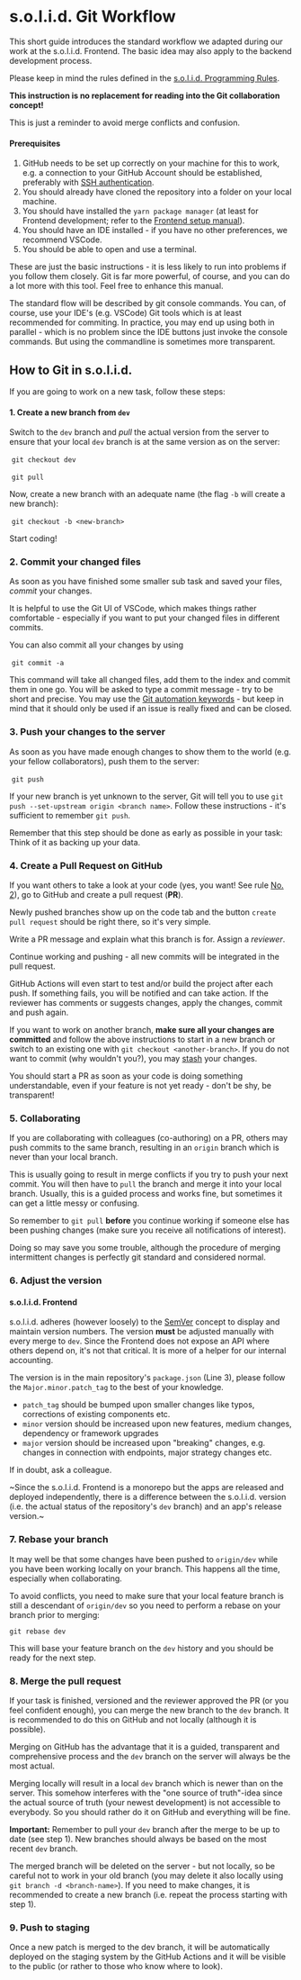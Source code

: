 # s.o.l.i.d. Git Workflow

This short guide introduces the standard workflow we adapted during our work at the s.o.l.i.d. Frontend. The basic idea may also apply to the backend development process.

Please keep in mind the rules defined in the [s.o.l.i.d. Programming Rules](solid-coding-rules.md).

**This instruction is no replacement for reading into the Git collaboration concept!** 

This is just a reminder to avoid merge conflicts and confusion.

#### Prerequisites

1. GitHub needs to be set up correctly on your machine for this to work, e.g. a connection to your GitHub Account should be established, preferably with [SSH authentication](https://docs.github.com/en/authentication/connecting-to-github-with-ssh).
2. You should already have cloned the repository into a folder on your local machine. 
3. You should have installed the `yarn package manager` (at least for Frontend development; refer to the [Frontend setup manual](solid-frontend_de.md)).
4. You should have an IDE installed - if you have no other preferences, we recommend VSCode.
5. You should be able to open and use a terminal.

These are just the basic instructions - it is less likely to run into problems if you follow them closely. Git is far more powerful, of course, and you can do a lot more with this tool. Feel free to enhance this manual.

The standard flow will be described by git console commands. You can, of course, use your IDE's (e.g. VSCode) Git tools which is at least recommended for commiting. In practice, you may end up using both in parallel - which is no problem since the IDE buttons just invoke the console commands. But using the commandline is sometimes more transparent.

## How to Git in s.o.l.i.d.

If you are going to work on a new task, follow these steps:

#### 1. Create a new branch from `dev`

Switch to the `dev` branch and _pull_ the actual version from the server to ensure that your local `dev` branch is at the same version as on the server:

​	```git checkout dev```

​	```git pull```

Now, create a new branch with an adequate name (the flag `-b` will create a new branch):

​	```git checkout -b <new-branch>```

Start coding! 

### 2. Commit your changed files

As soon as you have finished some smaller sub task and saved your files, _commit_ your changes.

It is helpful to use the Git UI of VSCode, which makes things rather comfortable - especially if you want to put your changed files in different commits.

You can also commit all your changes by using

​	```git commit -a ```

This command will take all changed files, add them to the index and commit them in one go. You will be asked to type a commit message - try to be short and precise. You may use  the [Git automation keywords](https://docs.github.com/en/issues/tracking-your-work-with-issues/linking-a-pull-request-to-an-issue#linking-a-pull-request-to-an-issue-using-a-keyword) - but keep in mind that it should only be used if an issue is really fixed and can be closed.

### 3. Push your changes to the server

As soon as you have made enough changes to show them to the world (e.g. your fellow collaborators), push them to the server:

​	`git push`

If your new branch is yet unknown to the server, Git will tell you to use `git push --set-upstream origin <branch name>`. Follow these instructions - it's sufficient to remember `git push`.

Remember that this step should be done as early as possible in your task: Think of it as backing up your data.

### 4. Create a Pull Request on GitHub

If you want others to take a look at your code (yes, you want! See rule [No. 2](solid-coding-rules.md)), go to GitHub and create a pull request (**PR**). 

Newly pushed branches show up on the code tab and the button `create pull request` should be right there, so it's very simple.

Write a PR message and explain what this branch is for. Assign a _reviewer_.

Continue working and pushing - all new commits will be integrated in the pull request. 

GitHub Actions will even start to test and/or build the project after each push. If something fails, you will be notified and can take action. If the reviewer has comments or suggests changes, apply the changes, commit and push again.

If you want to work on another branch, **make sure all your changes are committed** and follow the above instructions to start in a new branch or switch to an existing one with `git checkout <another-branch>`. If you do not want to commit (why wouldn't you?), you may [stash](https://www.git-scm.com/docs/git-stash) your changes.

You should start a PR as soon as your code is doing something understandable, even if your feature is not yet ready - don't be shy, be transparent!

### 5. Collaborating

If you are collaborating with colleagues (co-authoring) on a PR, others may push commits to the same branch, resulting in an `origin` branch which is never than your local branch. 

This is usually going to result in merge conflicts if you try to push your next commit. You will then have to `pull` the branch and merge it into your local branch. Usually, this is a guided process and works fine, but sometimes it can get a little messy or confusing. 

So remember to `git pull` **before** you continue working if someone else has been pushing changes (make sure you receive all notifications of interest).

Doing so may save you some trouble, although the procedure of merging intermittent changes is perfectly git standard and considered normal.

### 6. Adjust the version

#### s.o.l.i.d. Frontend

s.o.l.i.d. adheres (however loosely) to the [SemVer](https://semver.org/) concept to display and maintain version numbers. The version **must** be adjusted manually with every merge to `dev`. Since the Frontend does not expose an API where others depend on, it's not that critical. It is more of a helper for our internal accounting.

The version is in the main repository's `package.json` (Line 3), please follow the `Major.minor.patch_tag` to the best of your knowledge.
- `patch_tag` should be bumped upon smaller changes like typos, corrections of existing components etc.
- `minor` version should be increased upon new features, medium changes, dependency or framework upgrades
- `major` version should be increased upon "breaking" changes, e.g. changes in connection with endpoints, major strategy changes etc.

If in doubt, ask a colleague.

~Since the s.o.l.i.d. Frontend is a monorepo but the apps are released and deployed independently, there is a difference between the s.o.l.i.d. version (i.e. the actual status of the repository's `dev` branch) and an app's release version.~ 

### 7. Rebase your branch

It may well be that some changes have been pushed to `origin/dev` while you have been working locally on your branch. This happens all the time, especially when collaborating.

To avoid conflicts, you need to make sure that your local feature branch is still a descendant of `origin/dev` so you need to perform a rebase on your branch prior to merging:

```git rebase dev```

This will base your feature branch on the `dev` history and you should be ready for the next step.

### 8. Merge the pull request

If your task is finished, versioned and the reviewer approved the PR (or you feel confident enough), you can merge the new branch to the `dev` branch. It is recommended to do this on GitHub and not locally (although it is possible).

Merging on GitHub has the advantage that it is a guided, transparent and comprehensive process and the `dev` branch on the server will always be the most actual.

Merging locally will result in a local `dev` branch which is newer than on the server. This somehow interferes with the "one source of truth"-idea since the actual source of truth (your newest development) is not accessible to everybody. So you should rather do it on GitHub and everything will be fine.

**Important:** Remember to pull your `dev` branch after the merge to be up to date (see step 1). New branches should always be based on the most recent `dev` branch.

The merged branch will be deleted on the server - but not locally, so be careful not to work in your old branch (you may delete it also locally using `git branch -d <branch-name>`). If you need to make changes, it is recommended to create a new branch (i.e. repeat the process starting with step 1).

### 9. Push to staging

Once a new patch is merged to the dev branch, it will be automatically deployed on the staging system by the GitHub Actions and it will be visible to the public (or rather to those who know where to look).


